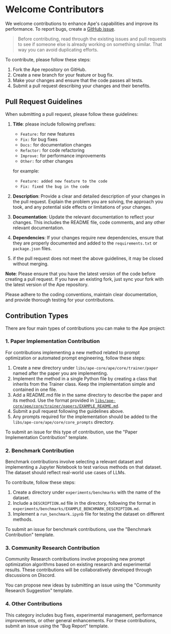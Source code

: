 # Welcome Contributors

We welcome contributions to enhance Ape's capabilities and improve its performance. To report bugs, create a [GitHub issue](https://github.com/weavel-ai/Ape/issues).

> Before contributing, read through the existing issues and pull requests to see if someone else is already working on something similar. That way you can avoid duplicating efforts.

To contribute, please follow these steps:

1. Fork the Ape repository on GitHub.
2. Create a new branch for your feature or bug fix.
3. Make your changes and ensure that the code passes all tests.
4. Submit a pull request describing your changes and their benefits.

## Pull Request Guidelines

When submitting a pull request, please follow these guidelines:

1. **Title**: please include following prefixes:

   - `Feature:` for new features
   - `Fix:` for bug fixes
   - `Docs:` for documentation changes
   - `Refactor:` for code refactoring
   - `Improve:` for performance improvements
   - `Other:` for other changes

   for example:

   - `Feature: added new feature to the code`
   - `Fix: fixed the bug in the code`

2. **Description**: Provide a clear and detailed description of your changes in the pull request. Explain the problem you are solving, the approach you took, and any potential side effects or limitations of your changes.
3. **Documentation**: Update the relevant documentation to reflect your changes. This includes the README file, code comments, and any other relevant documentation.
4. **Dependencies**: If your changes require new dependencies, ensure that they are properly documented and added to the `requirements.txt` or `package.json` files.
5. if the pull request does not meet the above guidelines, it may be closed without merging.

**Note**: Please ensure that you have the latest version of the code before creating a pull request. If you have an existing fork, just sync your fork with the latest version of the Ape repository.

Please adhere to the coding conventions, maintain clear documentation, and provide thorough testing for your contributions.

## Contribution Types

There are four main types of contributions you can make to the Ape project:

### 1. Paper Implementation Contribution

For contributions implementing a new method related to prompt optimization or automated prompt engineering, follow these steps:

1. Create a new directory under `libs/ape-core/ape/core/trainer/paper` named after the paper you are implementing.
2. Implement the method in a single Python file by creating a class that inherits from the Trainer class. Keep the implementation simple and contained in one file.
3. Add a README.md file in the same directory to describe the paper and its method. Use the format provided in [`libs/ape-core/ape/core/trainer/papers/EXAMPLE_README.md`](./libs/ape-core/ape/core/trainer/papers/EXAMPLE_README.md).
4. Submit a pull request following the guidelines above.
5. Any prompts required for the implementation should be added to the `libs/ape-core/ape/core/core_prompts` directory.

To submit an issue for this type of contribution, use the "Paper Implementation Contribution" template.

### 2. Benchmark Contribution

Benchmark contributions involve selecting a relevant dataset and implementing a Jupyter Notebook to test various methods on that dataset. The dataset should reflect real-world use cases of LLMs.

To contribute, follow these steps:

1. Create a directory under `experiments/benchmarks` with the name of the dataset.
2. Include a `DESCRIPTION.md` file in the directory, following the format in `experiments/benchmarks/EXAMPLE_BENCHMARK_DESCRIPTION.md`.
3. Implement a `run_benchmark.ipynb` file for testing the dataset on different methods.

To submit an issue for benchmark contributions, use the "Benchmark Contribution" template.

### 3. Community Research Contribution

Community Research contributions involve proposing new prompt optimization algorithms based on existing research and experimental results. These contributions will be collaboratively developed through discussions on Discord.

You can propose new ideas by submitting an issue using the "Community Research Suggestion" template.

### 4. Other Contributions

This category includes bug fixes, experimental management, performance improvements, or other general enhancements. For these contributions, submit an issue using the "Bug Report" template.
